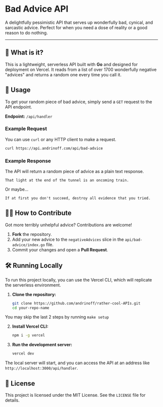 # Bad Advice API

A delightfully pessimistic API that serves up wonderfully bad, cynical, and sarcastic advice. Perfect for when you need a dose of reality or a good reason to do nothing.

---

## 🤔 What is it?

This is a lightweight, serverless API built with **Go** and designed for deployment on Vercel. It reads from a list of over 1700 wonderfully negative "advices" and returns a random one every time you call it.

## 🚀 Usage

To get your random piece of bad advice, simply send a `GET` request to the API endpoint.

**Endpoint:** `/api/handler`

### Example Request

You can use `curl` or any HTTP client to make a request.

```bash
curl https://api.andrinoff.com/api/bad-advice
```

### Example Response

The API will return a random piece of advice as a plain text response.

```
That light at the end of the tunnel is an oncoming train.
```

Or maybe...

```
If at first you don't succeed, destroy all evidence that you tried.
```

## 🧑‍💻 How to Contribute

Got more terribly unhelpful advice? Contributions are welcome!

1.  **Fork** the repository.
2.  Add your new advice to the `negativeAdvices` slice in the `api/bad-advice/index.go` file.
3.  Commit your changes and open a **Pull Request**.

## 🛠️ Running Locally

To run this project locally, you can use the Vercel CLI, which will replicate the serverless environment.

1.  **Clone the repository:**

    ```bash
    git clone https://github.com/andrinoff/rather-cool-APIs.git
    cd your-repo-name
    ```

You may skip the last 2 steps by running `make setup`

2.  **Install Vercel CLI:**

    ```bash
    npm i -g vercel
    ```

3.  **Run the development server:**

    ```bash
    vercel dev
    ```

The local server will start, and you can access the API at an address like `http://localhost:3000/api/handler`.

## 📜 License

This project is licensed under the MIT License. See the `LICENSE` file for details.
